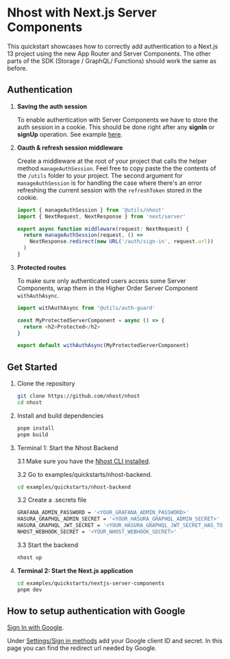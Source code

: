 # Nhost with Next.js Server Components

This quickstart showcases how to correctly add authentication to a Next.js 13 project using the new App Router and Server Components. The other parts of the SDK (Storage / GraphQL/ Functions) should work the same as before.

## Authentication

1. **Saving the auth session**

   To enable authentication with Server Components we have to store the auth session in a cookie. This should be done right after any **signIn** or **signUp** operation. See example [here](https://github.com/nhost/nhost/blob/main/examples/quickstarts/nextjs-server-components/src/app/server-actions/auth/sign-in-email-password.ts).

2. **Oauth & refresh session middleware**

   Create a middleware at the root of your project that calls the helper method `manageAuthSession`. Feel free to copy paste the the contents of the `/utils` folder to your project. The second argument for `manageAuthSession` is for handling the case where there's an error refreshing the current session with the `refreshToken` stored in the cookie.

   ```typescript
   import { manageAuthSession } from '@utils/nhost'
   import { NextRequest, NextResponse } from 'next/server'

   export async function middleware(request: NextRequest) {
     return manageAuthSession(request, () =>
       NextResponse.redirect(new URL('/auth/sign-in', request.url))
     )
   }
   ```

3. **Protected routes**

   To make sure only authenticated users access some Server Components, wrap them in the Higher Order Server Component `withAuthAsync`.

   ```typescript
   import withAuthAsync from '@utils/auth-guard'

   const MyProtectedServerComponent = async () => {
     return <h2>Protected</h2>
   }

   export default withAuthAsync(MyProtectedServerComponent)
   ```

## Get Started

1. Clone the repository

   ```sh
   git clone https://github.com/nhost/nhost
   cd nhost
   ```

2. Install and build dependencies

   ```sh
   pnpm install
   pnpm build
   ```

3. Terminal 1: Start the Nhost Backend

   3.1 Make sure you have the [Nhost CLI installed](https://docs.nhost.io/platform/cli/local-development).

   3.2 Go to examples/quickstarts/nhost-backend.

   ```sh
   cd examples/quickstarts/nhost-backend
   ```

   3.2 Create a .secrets file

   ```bash
   GRAFANA_ADMIN_PASSWORD = '<YOUR_GRAFANA_ADMIN_PASSWORD>'
   HASURA_GRAPHQL_ADMIN_SECRET = '<YOUR_HASURA_GRAPHQL_ADMIN_SECRET>'
   HASURA_GRAPHQL_JWT_SECRET = '<YOUR_HASURA_GRAPHQL_JWT_SECRET_HAS_TO_BE_AT_LEAST_32_CHAR>'
   NHOST_WEBHOOK_SECRET = '<YOUR_NHOST_WEBHOOK_SECRET>'
   ```

   3.3 Start the backend

   ```sh
   nhost up
   ```

4. **Terminal 2: Start the Next.js application**

   ```sh
   cd examples/quickstarts/nextjs-server-components
   pnpm dev
   ```

## How to setup authentication with Google

[Sign In with Google](https://docs.nhost.io/products/auth/social/sign-in-google).

Under [Settings/Sign in methods](https://local.dashboard.local.nhost.run/orgs/local/projects/local/settings/sign-in-methods) add your Google client ID and secret. In this page you can find the redirect url needed by Google.
